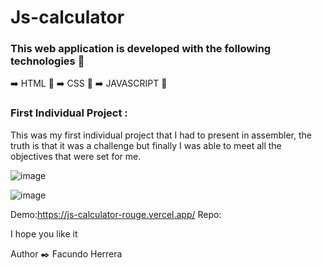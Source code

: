 # Js-calculator

### This web application is developed with the following technologies :open_file_folder:

:arrow_right: HTML :rocket:
:arrow_right: CSS :art:
:arrow_right: JAVASCRIPT :rocket:

### First Individual Project :

This was my first individual project that I had to present in assembler, the truth is that it was a challenge but finally I was able to meet all the objectives that were set for me.

![image](https://github.com/facundh23/Js-calculator/assets/90207514/edf22969-c270-4131-9c19-c91bdef59ca4)

![image](https://github.com/facundh23/Js-calculator/assets/90207514/bf5d6150-4de1-4222-93da-334454aaac6e)

Demo:https://js-calculator-rouge.vercel.app/
Repo: 

I hope you like it

Author :black_nib:
Facundo Herrera
